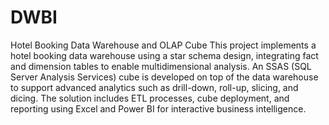 # DWBI
Hotel Booking Data Warehouse and OLAP Cube This project implements a hotel booking data warehouse using a star schema design, integrating fact and dimension tables to enable multidimensional analysis. An SSAS (SQL Server Analysis Services) cube is developed on top of the data warehouse to support advanced analytics such as drill-down, roll-up, slicing, and dicing. The solution includes ETL processes, cube deployment, and reporting using Excel and Power BI for interactive business intelligence.
